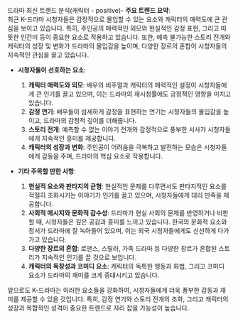드라마 최신 트랜드 분석(캐릭터 - positive)- **주요 트렌드 요약**:  
  최근 K-드라마 시청자들은 감정적으로 몰입할 수 있는 요소와 캐릭터의 매력도에 큰 관심을 보이고 있습니다. 특히, 주인공의 매력적인 외모와 현실적인 감정 표현, 그리고 따뜻한 인간미 등이 중요한 요소로 작용하고 있습니다. 또한, 예측 불가능한 스토리 전개와 캐릭터의 성장 및 변화가 드라마의 몰입감을 높이며, 다양한 장르의 혼합이 시청자들의 지속적인 관심을 끌고 있습니다.

- **시청자들이 선호하는 요소**:  
  1. **캐릭터 매력도와 외모**: 배우의 비주얼과 캐릭터의 매력적인 설정이 시청자들에게 큰 인기를 끌고 있으며, 이는 드라마의 재시청률에도 긍정적인 영향을 미치고 있습니다.
  2. **감정 연기**: 배우들이 섬세하게 감정을 표현하는 연기는 시청자들의 몰입감을 높이고, 드라마의 감정적 깊이를 더해줍니다.
  3. **스토리 전개**: 예측할 수 없는 이야기 전개와 감정적으로 풍부한 서사가 시청자들에게 지속적인 흥미를 제공합니다.
  4. **캐릭터의 성장과 변화**: 주인공이 어려움을 극복하고 발전하는 모습은 시청자들에게 감동을 주며, 드라마의 핵심 요소로 작용합니다.

- **기타 주목할 만한 사항**:  
  1. **현실적 요소와 판타지의 균형**: 현실적인 문제를 다루면서도 판타지적인 요소를 적절히 조화시키는 이야기가 인기를 끌고 있으며, 시청자들에게 대리 만족을 제공합니다.
  2. **사회적 메시지와 문화적 감수성**: 드라마가 현실 사회의 문제를 반영하거나 비판할 때, 시청자들은 깊은 공감과 흥미를 느끼고 있습니다. 한국의 문화적 요소와 정서가 드라마에 잘 녹아들어 있으며, 이는 외국 시청자들에게도 신선하게 다가가고 있습니다.
  3. **다양한 장르의 혼합**: 로맨스, 스릴러, 가족 드라마 등 다양한 장르가 혼합된 스토리가 지속적인 인기를 끌 것으로 보입니다.
  4. **캐릭터의 독창성과 코미디 요소**: 캐릭터의 독특한 행동과 화법, 그리고 코미디 요소가 드라마의 재미를 크게 증대시키고 있습니다.

앞으로도 K-드라마는 이러한 요소들을 강화하여, 시청자들에게 더욱 풍부한 감동과 재미를 제공할 수 있을 것입니다. 특히, 감정 연기와 스토리 전개의 조화, 그리고 캐릭터의 성장과 복합적인 성격이 중요한 트렌드로 자리 잡을 가능성이 높습니다.